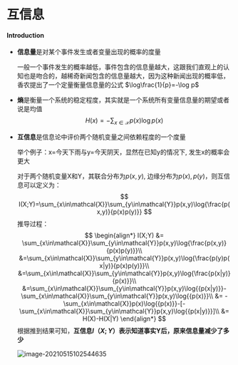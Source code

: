 # 互信息

#### Introduction

* **信息量**是对某个事件发生或者变量出现的概率的度量

  一般一个事件发生的概率越低，事件包含的信息量越大，这跟我们直观上的认知也是吻合的，越稀奇新闻包含的信息量越大，因为这种新闻出现的概率低，香农提出了一个定量衡量信息量的公式 $\log\frac{1}{p}=-\log p$

* **熵**是衡量一个系统的稳定程度，其实就是一个系统所有变量信息量的期望或者说是均值
  $$
  H(x)=-\sum_{x\in\mathcal{X}}p(x)\log{p(x)}
  $$

* **互信息**是信息论中评价两个随机变量之间依赖程度的一个度量

  举个例子：x=今天下雨与y=今天阴天，显然在已知y的情况下, 发生x的概率会更大

  对于两个随机变量X和Y，其联合分布为$p(x,y)$, 边缘分布为$p(x),p(y)$，则互信息可以定义为：
  $$
  I(X;Y)=\sum_{x\in\mathcal{X}}\sum_{y\in\mathcal{Y}}p(x,y)\log{\frac{p(x,y)}{p(x)p(y)}}
  $$
  推导过程：
  $$
  \begin{align*}
  I(X;Y) &= \sum_{x\in\mathcal{X}}\sum_{y\in\mathcal{Y}}p(x,y)\log{\frac{p(x,y)}{p(x)p(y)}}\\
  &=\sum_{x\in\mathcal{X}}\sum_{y\in\mathcal{Y}}p(x,y)\log{\frac{p(y)p(x|y)}{p(x)p(y)}}\\ &=\sum_{x\in\mathcal{X}}\sum_{y\in\mathcal{Y}}p(x,y)\log{\frac{p(x|y)}{p(x)}}\\
  &=\sum_{x\in\mathcal{X}}\sum_{y\in\mathcal{Y}}p(x,y)\log{{p(x|y)}}-\sum_{x\in\mathcal{X}}\sum_{y\in\mathcal{Y}}p(x,y)\log{{p(x)}}\\ &= -\sum_{x\in\mathcal{X}}p(x)\log{{p(x)}}-[-\sum_{x\in\mathcal{X}}\sum_{y\in\mathcal{Y}}p(x,y)\log{{p(x|y)}}]\\
  &= H(X)-H(X|Y)
  \end{align*}
  $$
  根据推到结果可知，**互信息$I（X;Y）$表示知道事实Y后，原来信息量减少了多少**

  ![image-20210515102544635](%E4%BA%92%E4%BF%A1%E6%81%AF.assets/image-20210515102544635.png)
